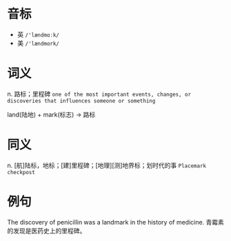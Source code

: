 # 音标

- 英 `/'lændmɑːk/`
- 美 `/'lændmɑrk/`

# 词义

n. 路标；里程碑
`one of the most important events, changes, or discoveries that influences someone or something`



land(陆地) + mark(标志) → 路标

# 同义

n. [航]陆标，地标；[建]里程碑；[地理][测]地界标；划时代的事
`Placemark` `checkpost`

# 例句

The discovery of penicillin was a landmark in the history of medicine.
青霉素的发现是医药史上的里程碑。


